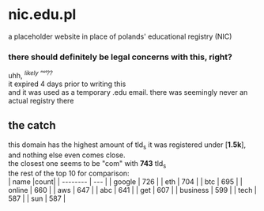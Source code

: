 # nic.edu.pl
a placeholder website in place of polands' educational registry (NIC)

### there should definitely be legal concerns with this, right?
uhh, *<sup>likely</sup>* *<sup>ⁿᵒᵗ??</sup>* <br>
it expired 4 days prior to writing this <br>
and it was used as a temporary .edu email. there was seemingly never an actual registry there <br>

## the catch
this domain has the highest amount of tld<sub>s</sub> it was registered under [**1.5k**], <br>
and nothing else even comes close. <br>
the closest one seems to be "com" with **743** tld<sub>s</sub> <br>
the rest of the top 10 for comparison: <br>
| name     |count|
| -------- | --- |
| google   | 726 |
| eth      | 704 |
| btc      | 695 |
| online   | 660 |
| aws      | 647 |
| abc      | 641 |
| get      | 607 |
| business | 599 |
| tech     | 587 |
| sun      | 587 |
